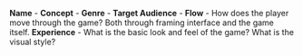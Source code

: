 **Name** - 
**Concept** - 
**Genre** - 
**Target Audience** - 
**Flow** - How does the player move through the game?   Both through framing interface and the game itself.
**Experience** - What is the basic look and feel of the game?  What is the visual style?

